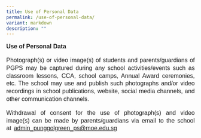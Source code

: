 ```yaml
---
title: Use of Personal Data
permalink: /use-of-personal-data/
variant: markdown
description: ""
---
```

<p style="line-height:1.3;font-family:arial;font-size:16px;text-align:justify;"><b>Use of Personal Data</b></p>

<p style="line-height:1.3;font-family:arial;font-size:16px;text-align:justify;">Photograph(s) or video image(s) of students and parents/guardians of PGPS may be captured during any school activities/events such as classroom lessons, CCA, school camps, Annual Award ceremonies, etc. The school may use and publish such photographs and/or video recordings in school publications, website, social media channels, and other communication channels. </p>

<p style="line-height:1.3;font-family:arial;font-size:16px;text-align:justify;word-spacing:0.15em;">Withdrawal of consent for the use of photograph(s) and video image(s) can be made by parents/guardians via email to the school at <a href="mailto:admin_punggolgreen_ps@moe.edu.sg">admin_punggolgreen_ps@moe.edu.sg</a></p>

